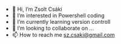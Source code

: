 - 👋 Hi, I’m Zsolt Csáki
- 👀 I’m interested in Powershell coding
- 🌱 I’m currently learning version controll
- 💞️ I’m looking to collaborate on ...
- 📫 How to reach me sz.csaki@gmail.com

<!---
zscsaki/zscsaki is a ✨ special ✨ repository because its `README.md` (this file) appears on your GitHub profile.
You can click the Preview link to take a look at your changes.
--->
